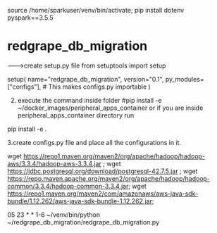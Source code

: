 <!-- install libraries -->
source /home/sparkuser/venv/bin/activate;
pip install dotenv pyspark==3.5.5


# redgrape_db_migration
<!-- Make configs file importable globally -->
<!-- add redgrape_db_migration folder as a pip package to get all the config variables -->

--->create setup.py file
from setuptools import setup

setup(
    name="redgrape_db_migration",
    version="0.1",
    py_modules=["configs"],  # This makes configs.py importable
)

2. execute the command inside folder
#pip install -e ~/docker_images/peripheral_apps_container
or if you are inside peripheral_apps_container directory run

pip install -e .

3.create configs.py file and place all the configurations in it.


<!-- #Jars to download and place -->

wget https://repo1.maven.org/maven2/org/apache/hadoop/hadoop-aws/3.3.4/hadoop-aws-3.3.4.jar ;
wget https://jdbc.postgresql.org/download/postgresql-42.7.5.jar ;
wget https://repo.maven.apache.org/maven2/org/apache/hadoop/hadoop-common/3.3.4/hadoop-common-3.3.4.jar;
wget https://repo1.maven.org/maven2/com/amazonaws/aws-java-sdk-bundle/1.12.262/aws-java-sdk-bundle-1.12.262.jar;


<!-- CRONTAB EXPRESSION -->
05 23 * * 1-6 ~/venv/bin/python ~/redgrape_db_migration/redgrape_db_migration.py